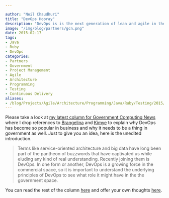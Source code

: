 ```yaml
---

author: "Neil Chaudhuri"
title: "DevOps Hooray"
description: "DevOps is is the next generation of lean and agile in the enterprise. We need it in government IT too."
image: "/img/blog/partners/gcn.png"
date: 2015-02-17
tags:
- Java
- Ruby
- DevOps
categories: 
- Partners
- Government
- Project Management
- Agile
- Architecture
- Programming
- Testing
- Continuous Delivery
aliases:
- /blog/Projects/Agile/Architecture/Programming/Java/Ruby/Testing/2015/02/17/devops-hooray
---
```


Please take a look at [my latest column for Government Computing News](http://gcn.com/articles/2015/02/12/devops-defined.aspx)
where I drop references to [Brangelina](http://juggmentworld.net/wp-content/uploads/2014/09/brangelina+sag_0_0.jpg) and
[Kimye](http://sites.psu.edu/bradenshepler/wp-content/uploads/sites/6254/2013/10/kimye.jpg) to explain why DevOps
has become so popular in business and why it needs to be a thing in government as well. Just to give you an idea, here is the unedited introduction.

> Terms like service-oriented architecture and big data have long been part of the pantheon of buzzwords that have captivated us while eluding any kind of real understanding. Recently joining them is DevOps. In one form or another, DevOps is a growing force in the commercial space, so it is important to understand the underlying principles of DevOps to see what role it might have in the the government space.



You can read the rest of the column [here](http://gcn.com/articles/2015/02/12/devops-defined.aspx)
and offer your own thoughts [here](/contact).